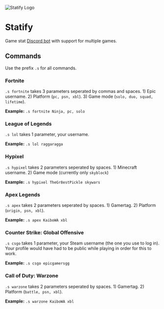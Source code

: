 ![Statify Logo](https://cdn.discordapp.com/avatars/723412441475580065/136cfc457808bcce37601b441650aeea.webp?size=128)
# Statify 
Game stat [Discord bot](https://discord.com/oauth2/authorize?client_id=723412441475580065&scope=bot&permissions=265216) with support for multiple games.

## Commands
Use the prefix `.s` for all commands.

### Fortnite
`.s fortnite` takes 3 parameters seperated by commas and spaces. 1) Epic username. 2) Platform (`pc, psn, xbl`). 3) Game mode (`solo, duo, squad, lifetime`).

**Example:** `.s fortnite Ninja, pc, solo`

### League of Legends
`.s lol` takes 1 parameter, your username.

**Example:** `.s lol raggaragga`

### Hypixel
`.s hypixel` takes 2 parameters seperated by spaces. 1) Minecraft username. 2) Game mode (currently only `skyblock`)

**Example:** `.s hypixel TheGr8estPickle skywars`

### Apex Legends
`.s apex` takes 2 parameters seperated by spaces. 1) Gamertag. 2) Platform (`origin, psn, xbl`).

**Example:** `.s apex KaiboWA xbl`

### Counter Strike: Global Offensive
`.s csgo` takes 1 parameter, your Steam username (the one you use to log in). Your profile would have had to be public while playing in order for this to work.

**Example:** `.s csgo epicgamersgg`

### Call of Duty: Warzone
`.s warzone` takes 2 parameters seperated by spaces. 1) Gamertag. 2) Platform  (`battle, psn, xbl`).

**Example:** `.s warzone KaiboWA xbl`
